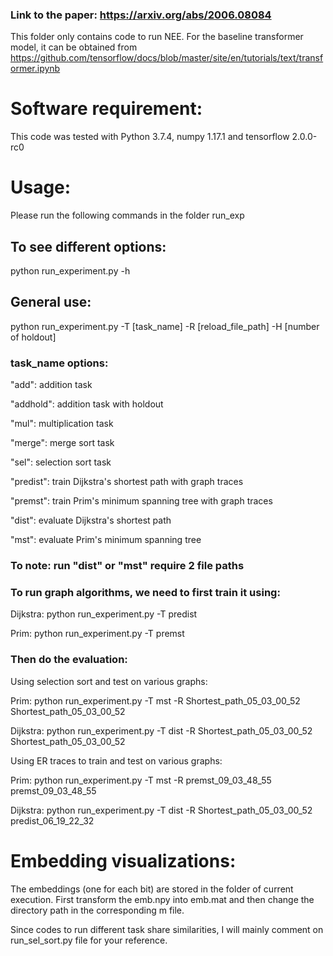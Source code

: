 ### Link to the paper: https://arxiv.org/abs/2006.08084
This folder only contains code to run NEE. For the baseline transformer model, it can be obtained from https://github.com/tensorflow/docs/blob/master/site/en/tutorials/text/transformer.ipynb

# Software requirement:
This code was tested with Python 3.7.4, numpy 1.17.1 and tensorflow 2.0.0-rc0

# Usage:
Please run the following commands in the folder run_exp

## To see different options:
python run_experiment.py -h

## General use:
python run_experiment.py -T [task_name] -R [reload_file_path] -H [number of holdout]

### task_name options:

"add": addition task

"addhold": addition task with holdout

"mul": multiplication task

"merge": merge sort task

"sel": selection sort task

"predist": train Dijkstra's shortest path with graph traces

"premst": train Prim's minimum spanning tree with graph traces

"dist": evaluate Dijkstra's shortest path

"mst": evaluate Prim's minimum spanning tree

### To note: run "dist" or "mst" require 2 file paths


### To run graph algorithms, we need to first train it using:

Dijkstra: python run_experiment.py -T predist

Prim: python run_experiment.py -T premst 

### Then do the evaluation:

Using selection sort and test on various graphs:

Prim: python run_experiment.py -T mst -R Shortest_path_05_03_00_52 Shortest_path_05_03_00_52

Dijkstra: python run_experiment.py -T dist -R Shortest_path_05_03_00_52 Shortest_path_05_03_00_52

Using ER traces to train and test on various graphs:

Prim: python run_experiment.py -T mst -R premst_09_03_48_55 premst_09_03_48_55

Dijkstra: python run_experiment.py -T dist -R Shortest_path_05_03_00_52 predist_06_19_22_32



# Embedding visualizations:

The embeddings (one for each bit) are stored in the folder of current execution. First transform the emb.npy into emb.mat and then change the directory path in the corresponding m file.


Since codes to run different task share similarities, I will mainly comment on run_sel_sort.py file for your reference.







